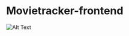 # Movietracker-frontend




![Alt Text](https://media.giphy.com/media/TdXbazTnsZVOgbV8Px/giphy.gif)
